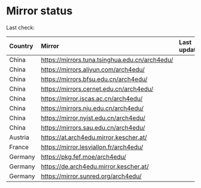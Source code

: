 <script src="./time.js"></script>
# Mirror status
Last check: <script type="text/javascript">localize(1735726966.5041842);</script>

|Country|Mirror|Last update|
|:------|:-----|:----------|
|China|https://mirrors.tuna.tsinghua.edu.cn/arch4edu/|<script type="text/javascript">localize(1735670251);</script>|
|China|https://mirrors.aliyun.com/arch4edu/|<script type="text/javascript">localize(1735670251);</script>|
|China|https://mirrors.bfsu.edu.cn/arch4edu/|<script type="text/javascript">localize(1735670251);</script>|
|China|https://mirrors.cernet.edu.cn/arch4edu/|<script type="text/javascript">localize(1735670251);</script>|
|China|https://mirror.iscas.ac.cn/arch4edu/|<script type="text/javascript">localize(1735670251);</script>|
|China|https://mirrors.nju.edu.cn/arch4edu/|<script type="text/javascript">localize(1735627279);</script>|
|China|https://mirror.nyist.edu.cn/arch4edu/|<script type="text/javascript">localize(1735670251);</script>|
|China|https://mirrors.sau.edu.cn/arch4edu/|<script type="text/javascript">localize(1731653531);</script>|
|Austria|https://at.arch4edu.mirror.kescher.at/|<script type="text/javascript">localize(1735670251);</script>|
|France|https://mirror.lesviallon.fr/arch4edu/|<script type="text/javascript">localize(1735670251);</script>|
|Germany|https://pkg.fef.moe/arch4edu/|<script type="text/javascript">localize(1735670251);</script>|
|Germany|https://de.arch4edu.mirror.kescher.at/|<script type="text/javascript">localize(1735670251);</script>|
|Germany|https://mirror.sunred.org/arch4edu/|<script type="text/javascript">localize(1735670251);</script>|

<script src="./tablefilter/tablefilter.js"></script>
<script src="./table.js"></script>